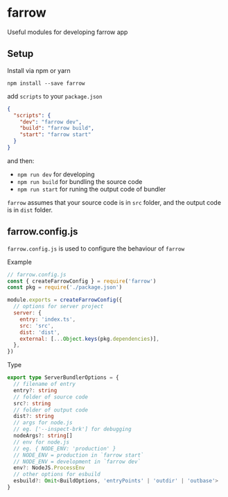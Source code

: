 # farrow

Useful modules for developing farrow app

## Setup

Install via npm or yarn

```shell
npm install --save farrow
```

add `scripts` to your `package.json`

```json
{
  "scripts": {
    "dev": "farrow dev",
    "build": "farrow build",
    "start": "farrow start"
  }
}
```

and then:

- `npm run dev` for developing
- `npm run build` for bundling the source code
- `npm run start` for runing the output code of bundler

`farrow` assumes that your source code is in `src` folder, and the output code is in `dist` folder.

## farrow.config.js

`farrow.config.js` is used to configure the behaviour of `farrow`

Example

```javascript
// farrow.config.js
const { createFarrowConfig } = require('farrow')
const pkg = require('./package.json')

module.exports = createFarrowConfig({
  // options for server project
  server: {
    entry: 'index.ts',
    src: 'src',
    dist: 'dist',
    external: [...Object.keys(pkg.dependencies)],
  },
})
```

Type

```typescript
export type ServerBundlerOptions = {
  // filename of entry
  entry?: string
  // folder of source code
  src?: string
  // folder of output code
  dist?: string
  // args for node.js
  // eg. ['--inspect-brk'] for debugging
  nodeArgs?: string[]
  // env for node.js
  // eg. { NODE_ENV: 'production' }
  // NODE_ENV = production in `farrow start`
  // NODE_ENV = development in `farrow dev`
  env?: NodeJS.ProcessEnv
  // other options for esbuild
  esbuild?: Omit<BuildOptions, 'entryPoints' | 'outdir' | 'outbase'>
}
```
